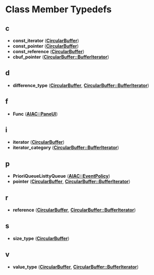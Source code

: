 
# Class Member Typedefs



## c

* **const\_iterator** ([**CircularBuffer**](classCircularBuffer.md))
* **const\_pointer** ([**CircularBuffer**](classCircularBuffer.md))
* **const\_reference** ([**CircularBuffer**](classCircularBuffer.md))
* **cbuf\_pointer** ([**CircularBuffer::BufferIterator**](structCircularBuffer_1_1BufferIterator.md))


## d

* **difference\_type** ([**CircularBuffer**](classCircularBuffer.md), [**CircularBuffer::BufferIterator**](structCircularBuffer_1_1BufferIterator.md))


## f

* **Func** ([**AIAC::PaneUI**](classAIAC_1_1PaneUI.md))


## i

* **iterator** ([**CircularBuffer**](classCircularBuffer.md))
* **iterator\_category** ([**CircularBuffer::BufferIterator**](structCircularBuffer_1_1BufferIterator.md))


## p

* **PrioriQueueListtyQueue** ([**AIAC::EventPolicy**](structAIAC_1_1EventPolicy.md))
* **pointer** ([**CircularBuffer**](classCircularBuffer.md), [**CircularBuffer::BufferIterator**](structCircularBuffer_1_1BufferIterator.md))


## r

* **reference** ([**CircularBuffer**](classCircularBuffer.md), [**CircularBuffer::BufferIterator**](structCircularBuffer_1_1BufferIterator.md))


## s

* **size\_type** ([**CircularBuffer**](classCircularBuffer.md))


## v

* **value\_type** ([**CircularBuffer**](classCircularBuffer.md), [**CircularBuffer::BufferIterator**](structCircularBuffer_1_1BufferIterator.md))




